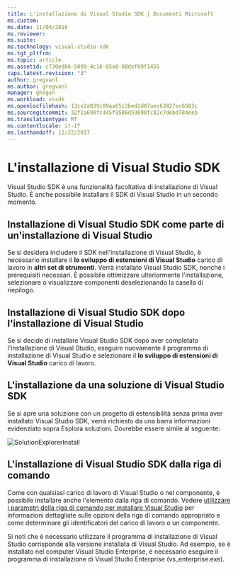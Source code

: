 ```yaml
---
title: L'installazione di Visual Studio SDK | Documenti Microsoft
ms.custom: 
ms.date: 11/04/2016
ms.reviewer: 
ms.suite: 
ms.technology: visual-studio-sdk
ms.tgt_pltfrm: 
ms.topic: article
ms.assetid: c730edb6-5099-4c16-85a8-08def09f1455
caps.latest.revision: "3"
author: gregvanl
ms.author: gregvanl
manager: ghogen
ms.workload: vssdk
ms.openlocfilehash: 13ce2a839c09aa65c2bed2d87aec63827ec6583c
ms.sourcegitcommit: 32f1a690fc445f9586d53698fc82c7debd784eeb
ms.translationtype: MT
ms.contentlocale: it-IT
ms.lasthandoff: 12/22/2017
---
```

# <a name="installing-the-visual-studio-sdk"></a>L'installazione di Visual Studio SDK
Visual Studio SDK è una funzionalità facoltativa di installazione di Visual Studio. È anche possibile installare il SDK di Visual Studio in un secondo momento.  
  
## <a name="installing-the-visual-studio-sdk-as-part-of-a-visual-studio-installation"></a>Installazione di Visual Studio SDK come parte di un'installazione di Visual Studio  
 Se si desidera includere il SDK nell'installazione di Visual Studio, è necessario installare il **lo sviluppo di estensioni di Visual Studio** carico di lavoro in **altri set di strumenti**. Verrà installato Visual Studio SDK, nonché i prerequisiti necessari. È possibile ottimizzare ulteriormente l'installazione, selezionare o visualizzare componenti deselezionando la casella di riepilogo. 
  
## <a name="installing-the-visual-studio-sdk-after-installing-visual-studio"></a>Installazione di Visual Studio SDK dopo l'installazione di Visual Studio  
 Se si decide di installare Visual Studio SDK dopo aver completato l'installazione di Visual Studio, eseguire nuovamente il programma di installazione di Visual Studio e selezionare il **lo sviluppo di estensioni di Visual Studio** carico di lavoro.  
  
## <a name="installing-the-visual-studio-sdk-from-a-solution"></a>L'installazione da una soluzione di Visual Studio SDK  
 Se si apre una soluzione con un progetto di estensibilità senza prima aver installato Visual Studio SDK, verrà richiesto da una barra informazioni evidenziato sopra Esplora soluzioni. Dovrebbe essere simile al seguente:  
  
 ![SolutionExplorerInstall](../extensibility/media/solutionexplorerinstall.png "SolutionExplorerInstall")  
  
## <a name="installing-the-visual-studio-sdk-from-the-command-line"></a>L'installazione di Visual Studio SDK dalla riga di comando  
Come con qualsiasi carico di lavoro di Visual Studio o nel componente, è possibile installare anche l'elemento dalla riga di comando. Vedere [utilizzare i parametri della riga di comando per installare Visual Studio](../install/use-command-line-parameters-to-install-visual-studio.md) per informazioni dettagliate sulle opzioni della riga di comando appropriato e come determinare gli identificatori del carico di lavoro o un componente.
  
 Si noti che è necessario utilizzare il programma di installazione di Visual Studio corrisponde alla versione installata di Visual Studio. Ad esempio, se è installato nel computer Visual Studio Enterprise, è necessario eseguire il programma di installazione di Visual Studio Enterprise (vs_enterprise.exe).